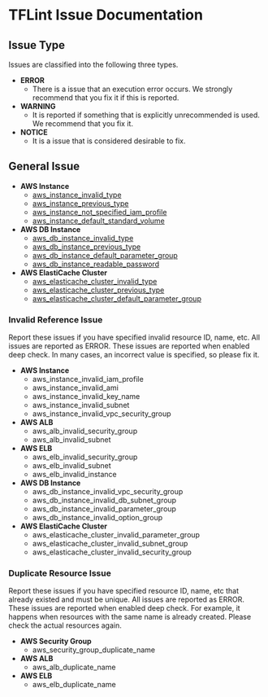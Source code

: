 # TFLint Issue Documentation
## Issue Type
Issues are classified into the following three types.

- **ERROR**
    - There is a issue that an execution error occurs. We strongly recommend that you fix it if this is reported.
- **WARNING**
    - It is reported if something that is explicitly unrecommended is used. We recommend that you fix it.
- **NOTICE**
    - It is a issue that is considered desirable to fix.

## General Issue

- **AWS Instance**
    - [aws_instance_invalid_type](aws_instance_invalid_type.md)
    - [aws_instance_previous_type](aws_instance_previous_type.md)
    - [aws_instance_not_specified_iam_profile](aws_instance_not_specified_iam_profile.md)
    - [aws_instance_default_standard_volume](aws_instance_default_standard_volume.md)
- **AWS DB Instance**
    - [aws_db_instance_invalid_type](aws_db_instance_invalid_type.md)
    - [aws_db_instance_previous_type](aws_db_instance_previous_type.md)
    - [aws_db_instance_default_parameter_group](aws_db_instance_default_parameter_group.md)
    - [aws_db_instance_readable_password](aws_db_instance_readable_password.md)
- **AWS ElastiCache Cluster**
    - [aws_elasticache_cluster_invalid_type](aws_elasticache_cluster_invalid_type.md)
    - [aws_elasticache_cluster_previous_type](aws_elasticache_cluster_previous_type.md)
    - [aws_elasticache_cluster_default_parameter_group](aws_elasticache_cluster_default_parameter_group.md)

### Invalid Reference Issue
Report these issues if you have specified invalid resource ID, name, etc. All issues are reported as ERROR. These issues are reported when enabled deep check. In many cases, an incorrect value is specified, so please fix it.

- **AWS Instance**
    - aws_instance_invalid_iam_profile
    - aws_instance_invalid_ami
    - aws_instance_invalid_key_name
    - aws_instance_invalid_subnet
    - aws_instance_invalid_vpc_security_group
- **AWS ALB**
    - aws_alb_invalid_security_group
    - aws_alb_invalid_subnet
- **AWS ELB**
    - aws_elb_invalid_security_group
    - aws_elb_invalid_subnet
    - aws_elb_invalid_instance
- **AWS DB Instance**
    - aws_db_instance_invalid_vpc_security_group
    - aws_db_instance_invalid_db_subnet_group
    - aws_db_instance_invalid_parameter_group
    - aws_db_instance_invalid_option_group
- **AWS ElastiCache Cluster**
    - aws_elasticache_cluster_invalid_parameter_group
    - aws_elasticache_cluster_invalid_subnet_group
    - aws_elasticache_cluster_invalid_security_group

### Duplicate Resource Issue
Report these issues if you have specified resource ID, name, etc that already existed and must be unique. All issues are reported as ERROR. These issues are reported when enabled deep check. For example, it happens when resources with the same name is already created. Please check the actual resources again.

- **AWS Security Group**
    - aws_security_group_duplicate_name
- **AWS ALB**
    - aws_alb_duplicate_name
- **AWS ELB**
    - aws_elb_duplicate_name
